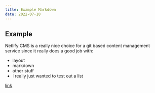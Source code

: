 ```yaml
---
title: Example Markdown
date: 2022-07-10
---
```

## Example

Netlify CMS is a really nice choice for a git based content management service since it really does a good job with:
- layout
- markdown
- other stuff
- I really just wanted to test out a list

[link](https://google.com)